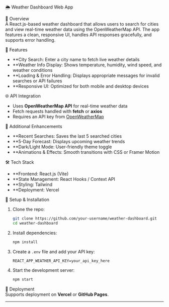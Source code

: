 
🌦 Weather Dashboard Web App  

📌 Overview  
A React.js-based weather dashboard that allows users to search for cities and view real-time weather data using the OpenWeatherMap API. The app features a clean, responsive UI, handles API responses gracefully, and supports error handling.  

🚀 Features  
- **City Search: Enter a city name to fetch live weather details  
- **Weather Info Display: Shows temperature, humidity, wind speed, and weather conditions  
- **Loading & Error Handling: Displays appropriate messages for invalid searches or API failures  
- **Responsive UI: Optimized for both mobile and desktop devices  

🌐 API Integration  
- Uses **OpenWeatherMap API** for real-time weather data  
- Fetch requests handled with **fetch** or **axios**  
- Requires an API key from [OpenWeatherMap](https://openweathermap.org/api)  

🎯 Additional Enhancements  
- **Recent Searches: Saves the last 5 searched cities  
- **5-Day Forecast: Displays upcoming weather trends  
- **Dark/Light Mode: User-friendly theme toggle  
- **Animations & Effects: Smooth transitions with CSS or Framer Motion  

🛠️ Tech Stack  
- **Frontend: React.js (Vite)  
- **State Management: React Hooks / Context API  
- **Styling: Tailwind  
- **Deployment: Vercel 

📂 Setup & Installation  
1. Clone the repo:  
   ```bash
   git clone https://github.com/your-username/weather-dashboard.git
   cd weather-dashboard
   ```  
2. Install dependencies:  
   ```bash
   npm install
   ```  
3. Create a `.env` file and add your API key:  
   ```plaintext
   REACT_APP_WEATHER_API_KEY=your_api_key_here
   ```  
4. Start the development server:  
   ```bash
   npm start
   ```  

🚀 Deployment  
Supports deployment on **Vercel** or **GitHub Pages**.  

---

